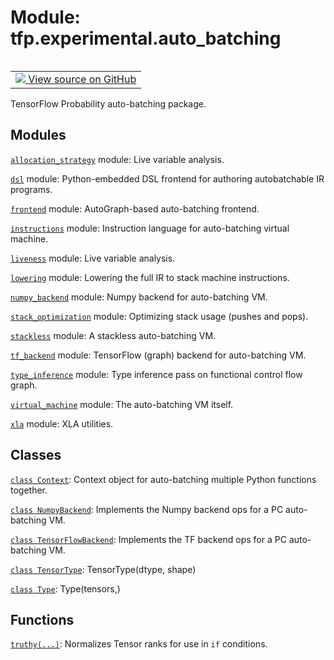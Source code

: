 <div itemscope itemtype="http://developers.google.com/ReferenceObject">
<meta itemprop="name" content="tfp.experimental.auto_batching" />
<meta itemprop="path" content="Stable" />
</div>

# Module: tfp.experimental.auto_batching


<table class="tfo-notebook-buttons tfo-api" align="left">

<td>
  <a target="_blank" href="https://github.com/tensorflow/probability/blob/master/tensorflow_probability/python/experimental/auto_batching/__init__.py">
    <img src="https://www.tensorflow.org/images/GitHub-Mark-32px.png" />
    View source on GitHub
  </a>
</td></table>



TensorFlow Probability auto-batching package.

<!-- Placeholder for "Used in" -->


## Modules

[`allocation_strategy`](../../tfp/experimental/auto_batching/allocation_strategy.md) module: Live variable analysis.

[`dsl`](../../tfp/experimental/auto_batching/dsl.md) module: Python-embedded DSL frontend for authoring autobatchable IR programs.

[`frontend`](../../tfp/experimental/auto_batching/frontend.md) module: AutoGraph-based auto-batching frontend.

[`instructions`](../../tfp/experimental/auto_batching/instructions.md) module: Instruction language for auto-batching virtual machine.

[`liveness`](../../tfp/experimental/auto_batching/liveness.md) module: Live variable analysis.

[`lowering`](../../tfp/experimental/auto_batching/lowering.md) module: Lowering the full IR to stack machine instructions.

[`numpy_backend`](../../tfp/experimental/auto_batching/numpy_backend.md) module: Numpy backend for auto-batching VM.

[`stack_optimization`](../../tfp/experimental/auto_batching/stack_optimization.md) module: Optimizing stack usage (pushes and pops).

[`stackless`](../../tfp/experimental/auto_batching/stackless.md) module: A stackless auto-batching VM.

[`tf_backend`](../../tfp/experimental/auto_batching/tf_backend.md) module: TensorFlow (graph) backend for auto-batching VM.

[`type_inference`](../../tfp/experimental/auto_batching/type_inference.md) module: Type inference pass on functional control flow graph.

[`virtual_machine`](../../tfp/experimental/auto_batching/virtual_machine.md) module: The auto-batching VM itself.

[`xla`](../../tfp/experimental/auto_batching/xla.md) module: XLA utilities.

## Classes

[`class Context`](../../tfp/experimental/auto_batching/Context.md): Context object for auto-batching multiple Python functions together.

[`class NumpyBackend`](../../tfp/experimental/auto_batching/NumpyBackend.md): Implements the Numpy backend ops for a PC auto-batching VM.

[`class TensorFlowBackend`](../../tfp/experimental/auto_batching/TensorFlowBackend.md): Implements the TF backend ops for a PC auto-batching VM.

[`class TensorType`](../../tfp/experimental/auto_batching/TensorType.md): TensorType(dtype, shape)

[`class Type`](../../tfp/experimental/auto_batching/Type.md): Type(tensors,)

## Functions

[`truthy(...)`](../../tfp/experimental/auto_batching/truthy.md): Normalizes Tensor ranks for use in `if` conditions.

